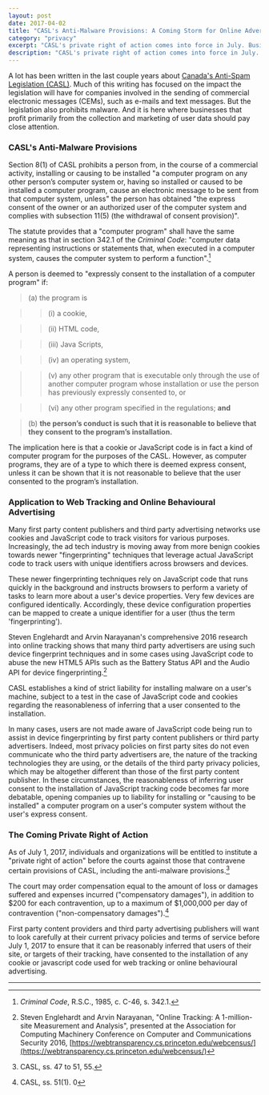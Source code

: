 ```yaml
---
layout: post
date: 2017-04-02
title: "CASL's Anti-Malware Provisions: A Coming Storm for Online Advertisers?"
category: "privacy"
excerpt: "CASL's private right of action comes into force in July. Businesses that profit from web tracking will want to pay close attention."
description: "CASL's private right of action comes into force in July. Businesses that profit from web tracking will want to pay close attention."
---
```


A lot has been written in the last couple years about [Canada's Anti-Spam Legislation (CASL)](http://laws-lois.justice.gc.ca/eng/acts/E-1.6/FullText.html). Much of this writing has focused on the impact the legislation will have for companies involved in the sending of commercial electronic messages (CEMs), such as e-mails and text messages. But the legislation also prohibits malware. And it is here where businesses that profit primarily from the collection and marketing of user data should pay close attention.

### CASL's Anti-Malware Provisions

Section 8(1) of CASL prohibits a person from, in the course of a commercial activity, installing or causing to be installed "a computer program on any other person’s computer system or, having so installed or caused to be installed a computer program, cause an electronic message to be sent from that computer system, unless" the person has obtained "the express consent of the owner or an authorized user of the computer system and complies with subsection 11(5) (the withdrawal of consent provision)".

The statute provides that a "computer program" shall have the same meaning as that in section 342.1 of the *Criminal Code*: "computer data representing instructions or statements that, when executed in a computer system, causes the computer system to perform a function".[^1]

A person is deemed to "expressly consent to the installation of a computer program" if:

> (a) the program is

> > (i) a cookie,

> > (ii) HTML code,

> > (iii) Java Scripts,

> > (iv) an operating system,

> > (v) any other program that is executable only through the use of another computer program whose installation or use the person has previously expressly consented to, or

> > (vi) any other program specified in the regulations; **and**

> (b) **the person’s conduct is such that it is reasonable to believe that they consent to the program’s installation.**

The implication here is that a cookie or JavaScript code is in fact a kind of computer program for the purposes of the CASL. However, as computer programs, they are of a type to which there is deemed express consent, unless it can be shown that it is not reasonable to believe that the user consented to the program’s installation.

### Application to Web Tracking and Online Behavioural Advertising

Many first party content publishers and third party advertising networks use cookies and JavaScript code to track visitors for various purposes. Increasingly, the ad tech industry is moving away from more benign cookies towards newer "fingerprinting" techniques that leverage actual JavaScript code to  track users with unique identifiers across browsers and devices.

These newer fingerprinting techniques rely on JavaScript code that runs quickly in the background and instructs browsers to perform a variety of tasks to learn more about a user's device properties. Very few devices are configured identically. Accordingly, these device configuration properties can be mapped to create a unique identifier for a user (thus the term 'fingerprinting').

Steven Englehardt and Arvin Narayanan's comprehensive 2016 research into online tracking shows that many third party advertisers are using such device fingerprint techniques and in some cases using JavaScript code to abuse the new HTML5 APIs such as the Battery Status API and the Audio API for device fingerprinting.[^2]

CASL establishes a kind of strict liability for installing malware on a user's machine, subject to a test in the case of JavaScript code and cookies regarding the reasonableness of inferring that a user consented to the installation.

In many cases, users are not made aware of JavaScript code being run to assist in device fingerprinting by first party content publishers or third party advertisers. Indeed, most privacy policies on first party sites do not even communicate who the third party advertisers are, the nature of the tracking technologies they are using, or the details of the third party privacy policies, which may be altogether different than those of the first party content publisher. In these circumstances, the reasonableness of inferring user consent to the installation of JavaScript tracking code becomes far more debatable, opening companies up to liability for installing or "causing to be installed" a computer program on a user's computer system without the user's express consent.

### The Coming Private Right of Action

As of July 1, 2017, individuals and organizations will be entitled to institute a "private right of action" before the courts against those that contravene certain provisions of CASL, including the anti-malware provisions.[^3]

The court may order compensation equal to the amount of loss or damages suffered and expenses incurred ("compensatory damages"), in addition to $200 for each contravention, up to a maximum of $1,000,000 per day of contravention ("non-compensatory damages").[^4]

First party content providers and third party advertising publishers will want to look carefully at their current privacy policies and terms of service before July 1, 2017 to ensure that it can be reasonably inferred that users of their site, or targets of their tracking, have consented to the installation of any cookie or javascript code used for web tracking or online behavioural advertising.

-----

[^1]: *Criminal Code*, R.S.C., 1985, c. C-46, s. 342.1.

[^2]: Steven Englehardt and Arvin Narayanan, "Online Tracking: A 1-million-site Measurement and Analysis", presented at the Association for Computing Machinery Conference on Computer and Communications Security 2016, [https://webtransparency.cs.princeton.edu/webcensus/](https://webtransparency.cs.princeton.edu/webcensus/)

[^3]: CASL, ss. 47 to 51, 55.

[^4]: CASL, ss. 51(1).
0
